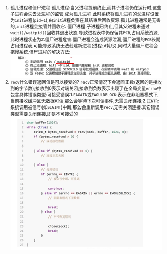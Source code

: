 1. 孤儿进程和僵尸进程
   孤儿进程:当父进程提前终止,而其子进程仍在运行时,这些子进程会失去父进程的监管,成为孤儿进程.此时系统将孤儿进程的父进程设置为`init`进程(`pid=1`),由`init`进程负责在其结束后回收资源.孤儿进程通常是无害的,`init`进程会接管并回收它.
   僵尸进程:子进程已终止,但其父进程未通过`wait()/waitpid()`回收其退出状态,导致进程表中仍保留其`PCB`,占用系统资源,此时进程状态为`Z`.僵尸进程危害:僵尸进程会造成资源泄漏,僵尸进程的`PCB`长期占用进程表,可能导致系统无法创建新进程(进程`id`耗尽),同时大量僵尸进程会拖慢系统.僵尸进程的解决方法:
   ![](../markdown图像集/2025-03-19-12-19-32.png)
2. `recv`什么错误返回值是可以接受的?
   `recv`正常情况下会返回正数(返回的是接收到的字节数);接收到0表示对端关闭;接收到负数表示出现了在全局变量`errno`中包含具体错误类型:可接受错误:1.`EAGAIN`或`EWOULDBLOCK`:表示在非阻塞模式下,当前接收缓冲区无数据可读,那么会等待下次可读事件,无需关闭连接;2.`EINTR`:系统调用被信号(如`SIGINT`)中断,那么会重新调用`recv`,无需关闭连接.其它错误类型需要关闭连接,即是不可接受的
   ![](../markdown图像集/2025-03-20-13-33-39.png)